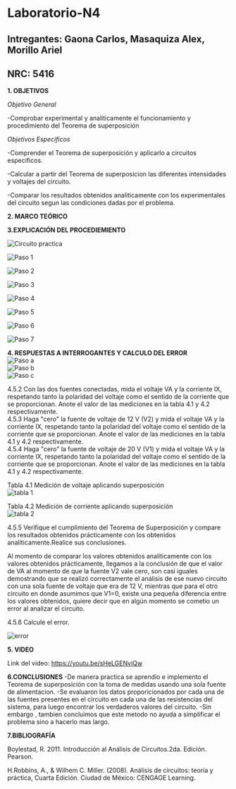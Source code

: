# Laboratorio-N4
## Intregantes: Gaona Carlos, Masaquiza Alex, Morillo Ariel
## NRC: 5416

**1. OBJETIVOS**

_Objetivo General_


-Comprobar experimental y analíticamente el funcionamiento y procedimiento del Teorema de superposición

_Objetivos Específicos_

-Comprender el Teorema de superposición y aplicarlo a circuitos especificos.

-Calcular a partir del Teorema de superposicion las diferentes intensidades y voltajes del circuito.

-Comparar los resultados obtenidos analiticamente con los experimentales del circuito segun las condiciones dadas por el problema.

**2. MARCO TEÓRICO**


**3.EXPLICACIÓN DEL PROCEDIEMIENTO**

![Circuito practica](https://github.com/AlexMP98/Laboratorio-N4/blob/main/Imagenes/Circuito%20Practica.png)

![Paso 1](https://github.com/AlexMP98/Laboratorio-N4/blob/main/Imagenes/Paso%201.png)

![Paso 2](https://github.com/AlexMP98/Laboratorio-N4/blob/main/Imagenes/Paso%202.png)

![Paso 3](https://github.com/AlexMP98/Laboratorio-N4/blob/main/Imagenes/Paso%203.png)

![Paso 4](https://github.com/AlexMP98/Laboratorio-N4/blob/main/Imagenes/Paso%204.png)

![Paso 5](https://github.com/AlexMP98/Laboratorio-N4/blob/main/Imagenes/Paso%205.png)

![Paso 6](https://github.com/AlexMP98/Laboratorio-N4/blob/main/Imagenes/Paso%206.png)

![Paso 7](https://github.com/AlexMP98/Laboratorio-N4/blob/main/Imagenes/Paso%207.png)




**4. RESPUESTAS A INTERROGANTES Y CALCULO DEL ERROR**    
![Paso a](https://github.com/AlexMP98/Laboratorio-N4/blob/main/Imagenes/a.png)     
![Paso b](https://github.com/AlexMP98/Laboratorio-N4/blob/main/Imagenes/b.png)     
![Paso c](https://github.com/AlexMP98/Laboratorio-N4/blob/main/Imagenes/c.png)        

4.5.2 Con las dos fuentes conectadas, mida el voltaje VA y la corriente IX, respetando tanto la polaridad del voltaje como el sentido de la corriente que se proporcionan. Anote el valor de las mediciones en la tabla 4.1 y 4.2 respectivamente.     
4.5.3 Haga "cero" la fuente de voltaje de 12 V (V2) y mida el voltaje VA y la corriente IX, respetando tanto la polaridad del voltaje como el sentido de la corriente que se proporcionan. Anote el valor de las mediciones en la tabla 4.1 y 4.2 respectivamente.      
4.5.4 Haga "cero" la fuente de voltaje de 20 V (V1) y mida el voltaje VA y la corriente IX, respetando tanto la polaridad del voltaje como el sentido de la corriente que se proporcionan. Anote el valor de las mediciones en la tabla 4.1 y 4.2 respectivamente.      

Tabla 4.1 Medición de voltaje aplicando superposición        
![tabla 1](https://github.com/AlexMP98/Laboratorio-N4/blob/main/Imagenes/tabla1.png)         

Tabla 4.2 Medición de corriente aplicando superposición       
![tabla 2](https://github.com/AlexMP98/Laboratorio-N4/blob/main/Imagenes/tabla2.png)       

4.5.5 Verifique el cumplimiento del Teorema de Superposición y compare los resultados obtenidos prácticamente con los obtenidos analíticamente.Realice sus conclusiones.       

Al momento de comparar los valores obtenidos analíticamente con los valores obtenidos prácticamente, llegamos a la conclusión de que el valor de VA al momento de que la fuente V2 vale cero, son casi iguales demostrando que se realizó correctamente el análisis de ese nuevo circuito con una sola fuente de voltaje que era de 12 V, mientras que para el otro circuito en donde asumimos que V1=0, existe una pequeña diferencia entre los valores obtenidos, quiere decir que en algún momento se cometio un error al analizar el circuito.     

4.5.6 Calcule el error. 

![error](https://github.com/AlexMP98/Laboratorio-N4/blob/main/Imagenes/error.png)       

**5. VIDEO**   

Link del video: https://youtu.be/sHeLGENviQw    

**6.CONCLUSIONES**
-De manera practica se aprendio e implemento el Teorema de superposición con la toma de medidas usando una sola fuente de alimentacion.
-Se evaluaron los datos proporicionados  por cada una de las fuentes presentes en el circuito en cada una de las resistencias del sistema, para luego encontrar los verdaderos valores del circuito.
-Sin embargo , tambien concluimos que este metodo no ayuda a simplificar el problema sino a hacerlo mas largo.

**7.BIBLIOGRAFÍA**

Boylestad, R. 2011. Introducción al Análisis de Circuitos.2da. Edición. Pearson.

H.Robbins, A., & Wilhem C. Miller. (2008). Análisis de circuitos: teoría y práctica, Cuarta Edición. Ciudad de México: CENGAGE Learning.


